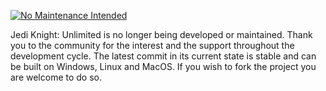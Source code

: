 [![No Maintenance Intended](http://unmaintained.tech/badge.svg)](http://unmaintained.tech/)

Jedi Knight: Unlimited is no longer being developed or maintained. Thank you to the community for the interest and the support throughout the development cycle. The latest commit in its current state is stable and can be built on Windows, Linux and MacOS. If you wish to fork the project you are welcome to do so.
